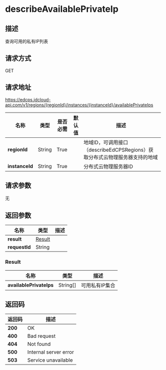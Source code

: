 # describeAvailablePrivateIp


## 描述
查询可用的私有IP列表

## 请求方式
GET

## 请求地址
https://edcps.jdcloud-api.com/v1/regions/{regionId}/instances/{instanceId}/availablePrivateIps

|名称|类型|是否必需|默认值|描述|
|---|---|---|---|---|
|**regionId**|String|True| |地域ID，可调用接口（describeEdCPSRegions）获取分布式云物理服务器支持的地域|
|**instanceId**|String|True| |分布式云物理服务器ID|

## 请求参数
无


## 返回参数
|名称|类型|描述|
|---|---|---|
|**result**|[Result](describeavailableprivateip#result)| |
|**requestId**|String| |

### <div id="result">Result</div>
|名称|类型|描述|
|---|---|---|
|**availablePrivateIps**|String[]|可用私有IP集合|

## 返回码
|返回码|描述|
|---|---|
|**200**|OK|
|**400**|Bad request|
|**404**|Not found|
|**500**|Internal server error|
|**503**|Service unavailable|
